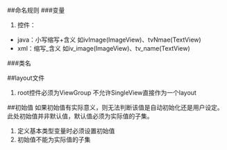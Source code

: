 ##命名规则
###变量
1. 控件：
 - java：小写缩写+含义
如ivImage(ImageView)、tvNmae(TextView)
 - xml：缩写_含义
如iv_image(ImageView)、tv_name(TextView)

###类名

##layout文件
1. root控件必须为ViewGroup
不允许SingleView直接作为一个layout

##初始值
如果初始值有实际意义，则无法判断该值是自动初始化还是用户设定。此处初始值并非默认值，默认值必须为实际值的子集。
 1. 定义基本类型变量时必须设置初始值
 1. 初始值不能为实际值的子集
